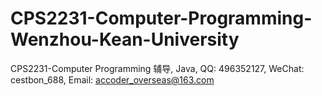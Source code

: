 # CPS2231-Computer-Programming-Wenzhou-Kean-University
CPS2231-Computer Programming 辅导, Java, QQ: 496352127, WeChat: cestbon_688, Email: accoder_overseas@163.com
